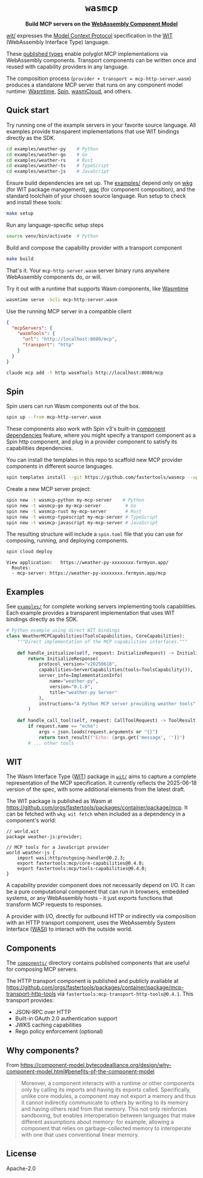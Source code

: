 <div align="center">

# `wasmcp`

**Build MCP servers on the [WebAssembly Component Model](https://component-model.bytecodealliance.org/)**
</div>

[wit/](./wit/) expresses the [Model Context Protocol](https://modelcontextprotocol.io/specification/2025-06-18) specification in the [WIT](https://component-model.bytecodealliance.org/design/wit.html) (WebAssembly Interface Type) language.

These [published types](https://github.com/orgs/fastertools/packages/container/package/mcp) enable polyglot MCP implementations via WebAssembly components. Transport components can be written once and reused with capability providers in any language.

The composition process (`provider + transport = mcp-http-server.wasm`) produces a standalone MCP server that runs on any component model runtime: [Wasmtime](https://github.com/bytecodealliance/wasmtime), [Spin](https://github.com/spinframework/spin), [wasmCloud](https://github.com/wasmCloud/wasmCloud), and others.

## Quick start

Try running one of the example servers in your favorite source language. All examples provide transparent implementations that use WIT bindings directly as the SDK.

```bash
cd examples/weather-py    # Python
cd examples/weather-go    # Go
cd examples/weather-rs    # Rust
cd examples/weather-ts    # TypeScript
cd examples/weather-js    # JavaScript
```

Ensure build dependencies are set up. The [examples/](./examples/) depend only on [wkg](https://github.com/bytecodealliance/wasm-pkg-tools) (for WIT package management), [wac](https://github.com/bytecodealliance/wac) (for component composition), and the standard toolchain of your chosen source language. Run setup to check and install these tools:
```bash
make setup
```

Run any language-specific setup steps
```bash
source venv/bin/activate  # Python
```

Build and compose the capability provider with a transport component
```bash
make build
```

That's it. Your `mcp-http-server.wasm` server binary runs anywhere WebAssembly components do, or will.

Try it out with a runtime that supports Wasm components, like [Wasmtime](https://github.com/bytecodealliance/wasmtime)
```bash
wasmtime serve -Scli mcp-http-server.wasm
```

Use the running MCP server in a compatible client
```json
{
  "mcpServers": {
    "wasmTools": {
      "url": "http://localhost:8080/mcp",
      "transport": "http"
    }
  }
}
```

```bash
claude mcp add -t http wasmTools http://localhost:8080/mcp
```

## Spin

Spin users can run Wasm components out of the box.

```bash
spin up --from mcp-http-server.wasm
```

These components also work with Spin v3's built-in [component dependencies](https://spinframework.dev/v3/writing-apps#using-component-dependencies) feature, where you might specify a transport component as a Spin http component, and plug in a provider component to satisfy its capabilities dependencies.

You can install the templates in this repo to scaffold new MCP provider components in different source languages.
```bash
spin templates install --git https://github.com/fastertools/wasmcp --upgrade
```

Create a new MCP server project:
```bash
spin new -t wasmcp-python my-mcp-server    # Python
spin new -t wasmcp-go my-mcp-server         # Go
spin new -t wasmcp-rust my-mcp-server       # Rust
spin new -t wasmcp-typescript my-mcp-server # TypeScript
spin new -t wasmcp-javascript my-mcp-server # JavaScript
```

The resulting structure will include a `spin.toml` file that you can use for composing, running, and deploying components.
```bash
spin cloud deploy
```
```
View application:   https://weather-py-xxxxxxxx.fermyon.app/
  Routes:
  - mcp-server: https://weather-py-xxxxxxxx.fermyon.app/mcp
```

## Examples

See [`examples/`](./examples/) for complete working servers implementing tools capabilities. Each example provides a transparent implementation that uses WIT bindings directly as the SDK.

```python
# Python example using direct WIT bindings
class WeatherMCPCapabilities(ToolsCapabilities, CoreCapabilities):
    """Direct implementation of the MCP capabilities interfaces."""
    
    def handle_initialize(self, request: InitializeRequest) -> InitializeResponse:
        return InitializeResponse(
            protocol_version="v20250618",
            capabilities=ServerCapabilities(tools=ToolsCapability()),
            server_info=ImplementationInfo(
                name="weather-py",
                version="0.1.0",
                title="weather-py Server"
            ),
            instructions="A Python MCP server providing weather tools"
        )
    
    def handle_call_tool(self, request: CallToolRequest) -> ToolResult:
        if request.name == "echo":
            args = json.loads(request.arguments or "{}")
            return text_result(f"Echo: {args.get('message', '')}")
        # ... other tools
```

## WIT

The Wasm Interface Type ([WIT](https://component-model.bytecodealliance.org/design/wit.html)) package in [`wit/`](./wit/) aims to capture a complete representation of the MCP specification. It currently reflects the 2025-06-18 version of the spec, with some additional elements from the latest draft.

The WIT package is published as Wasm at https://github.com/orgs/fastertools/packages/container/package/mcp. It can be fetched with `wkg wit fetch` when included as a dependency in a component's world:

```wit
// world.wit
package weather-js:provider;

// MCP tools for a JavaScript provider
world weather-js {
    import wasi:http/outgoing-handler@0.2.3;
    export fastertools:mcp/core-capabilities@0.4.0;
    export fastertools:mcp/tools-capabilities@0.4.0;
}
```

A capability provider component does not necessarily depend on I/O. It can be a pure computational component that can run in browsers, embedded systems, or any WebAssembly hosts - it just exports functions that transform MCP requests to responses.

A provider with I/O, directly for outbound HTTP or indirectly via composition with an HTTP transport component, uses the WebAssembly System Interface ([WASI](https://github.com/WebAssembly/WASI)) to interact with the outside world.

## Components

The [`components/`](./components/) directory contains published components that are useful for composing MCP servers.

The HTTP transport component is published and publicly available at https://github.com/orgs/fastertools/packages/container/package/mcp-transport-http-tools via `fastertools:mcp-transport-http-tools@0.4.1`. This transport provides:
- JSON-RPC over HTTP
- Built-in OAuth 2.0 authentication support
- JWKS caching capabilities
- Rego policy enforcement (optional)

## Why components?

From https://component-model.bytecodealliance.org/design/why-component-model.html#benefits-of-the-component-model

>Moreover, a component interacts with a runtime or other components only by calling its imports and having its exports called. Specifically, unlike core modules, a component may not export a memory and thus it cannot indirectly communicate to others by writing to its memory and having others read from that memory. This not only reinforces sandboxing, but enables interoperation between languages that make different assumptions about memory: for example, allowing a component that relies on garbage-collected memory to interoperate with one that uses conventional linear memory.

## License

Apache-2.0